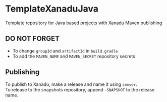 # TemplateXanaduJava
Template repository for Java based projects with Xanadu Maven publishing

## DO NOT FORGET
 - To change `groupId` and `artifactId` in `build.gradle`
 - To add the `MAVEN_NAME` and `MAVEN_SECRET` repository secrets

## Publishing
To publish to Xanadu, make a release and name it using `semver`.  
To release to the snapshots repository, append `-SNAPSHOT` to the release name.
